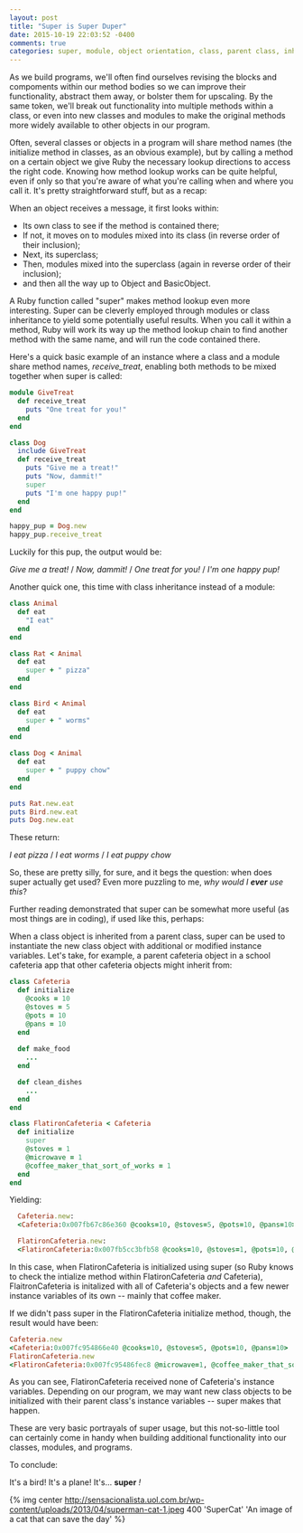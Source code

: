 ```yaml
---
layout: post
title: "Super is Super Duper"
date: 2015-10-19 22:03:52 -0400
comments: true
categories: super, module, object orientation, class, parent class, inheritance
---
```


As we build programs, we'll often find ourselves revising the blocks and compoments within our method bodies so we can improve their functionality, abstract them away, or bolster them for upscaling. By the same token, we'll break out functionality into multiple methods within a class, or even into new classes and modules to make the original methods more widely available to other objects in our program.

Often, several classes or objects in a program will share method names (the initialize method in classes, as an obvious example), but by calling a method on a certain object we give Ruby the necessary lookup directions to access the right code. Knowing how method lookup works can be quite helpful, even if only so that you're aware of what you're calling when and where you call it. It's pretty straightforward stuff, but as a recap:

When an object receives a message, it first looks within: 

  * Its own class to see if the method is contained there; 
  * If not, it moves on to modules mixed into its class (in reverse order of their inclusion);
  * Next, its superclass;
  * Then, modules mixed into the superclass (again in reverse order of their inclusion);
  * and then all the way up to Object and BasicObject.

A Ruby function called "super" makes method lookup even more interesting. Super can be cleverly employed through modules or class inheritance to yield some potentially useful results. When you call it within a method, Ruby will work its way up the method lookup chain to find another method with the same name, and will run the code contained there.

Here's a quick basic example of an instance where a class and a module share method names, *receive_treat*, enabling both methods to be mixed together when super is called: 

``` ruby USING RUBY'S SUPER KEYWORD
module GiveTreat
  def receive_treat
    puts "One treat for you!"
  end
end

class Dog
  include GiveTreat
  def receive_treat
    puts "Give me a treat!"
    puts "Now, dammit!"
    super
    puts "I'm one happy pup!"
  end
end

happy_pup = Dog.new
happy_pup.receive_treat

```

Luckily for this pup, the output would be: 

*Give me a treat!* / *Now, dammit!* / *One treat for you!* / *I'm one happy pup!*


Another quick one, this time with class inheritance instead of a module:

``` ruby USING RUBY'S SUPER KEYWORD
class Animal
  def eat
    "I eat"
  end
end

class Rat < Animal
  def eat
    super + " pizza"
  end
end

class Bird < Animal
  def eat
    super + " worms"
  end
end

class Dog < Animal
  def eat
    super + " puppy chow"
  end
end

puts Rat.new.eat
puts Bird.new.eat
puts Dog.new.eat

```

These return: 

*I eat pizza* / *I eat worms* / *I eat puppy chow* 

So, these are pretty silly, for sure, and it begs the question: when does super actually get used? Even more puzzling to me, *why would I **ever** use this*?

Further reading demonstrated that super can be somewhat more useful (as most things are in coding), if used like this, perhaps:

When a class object is inherited from a parent class, super can be used to instantiate the new class object with  additional or modified instance variables. Let's take, for example, a parent cafeteria object in a school cafeteria app that other cafeteria objects might inherit from:

``` ruby CAFETERIA PARENT OBJECT
class Cafeteria
  def initialize
    @cooks = 10
    @stoves = 5
    @pots = 10
    @pans = 10
  end
    
  def make_food
    ...    
  end

  def clean_dishes
    ...
  end
end

class FlatironCafeteria < Cafeteria
  def initialize
    super
    @stoves = 1
    @microwave = 1
    @coffee_maker_that_sort_of_works = 1
  end
end

```

Yielding:

```ruby CAFETERIA OBJECTS
  Cafeteria.new:
  <Cafeteria:0x007fb67c86e360 @cooks=10, @stoves=5, @pots=10, @pans=10> 

  FlatironCafeteria.new:
  <FlatironCafeteria:0x007fb5cc3bfb58 @cooks=10, @stoves=1, @pots=10, @pans=10, @microwave=1, @coffee_maker_that_sort_of_works=1> 
```

In this case, when FlatironCafeteria is initialized using super (so Ruby knows to check the intialize method within FlatironCafeteria *and* Cafeteria), FlaitronCafeteria is initalized with all of Cafeteria's objects and a few newer instance variables of its own -- mainly that coffee maker.

If we didn't pass super in the FlatironCafeteria initialize method, though, the result would have been:

```ruby CAFETERIA OBJECTS
Cafeteria.new
<Cafeteria:0x007fc954866e40 @cooks=10, @stoves=5, @pots=10, @pans=10> 
FlatironCafeteria.new
<FlatironCafeteria:0x007fc95486fec8 @microwave=1, @coffee_maker_that_sort_of_works=1> 
```

As you can see, FlatironCafeteria received none of Cafeteria's instance variables. Depending on our program, we may want new class objects to be initialized with their parent class's instance variables -- super makes that happen.

These are very basic portrayals of super usage, but this not-so-little tool can certainly come in handy when building additional functionality into our classes, modules, and programs. 

To conclude:

It's a bird! It's a plane! It's... **super** *!*

{% img center http://sensacionalista.uol.com.br/wp-content/uploads/2013/04/superman-cat-1.jpeg  400 'SuperCat' 'An image of a cat that can save the day' %}



